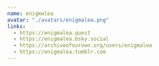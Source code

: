 ```yaml
---
name: enigmalea
avatar: "./avatars/enigmalea.png"
links:
  - https://enigmalea.quest
  - https://enigmalea.bsky.social
  - https://archiveofourown.org/users/enigmalea
  - https://enigmalea.tumblr.com
---
```

